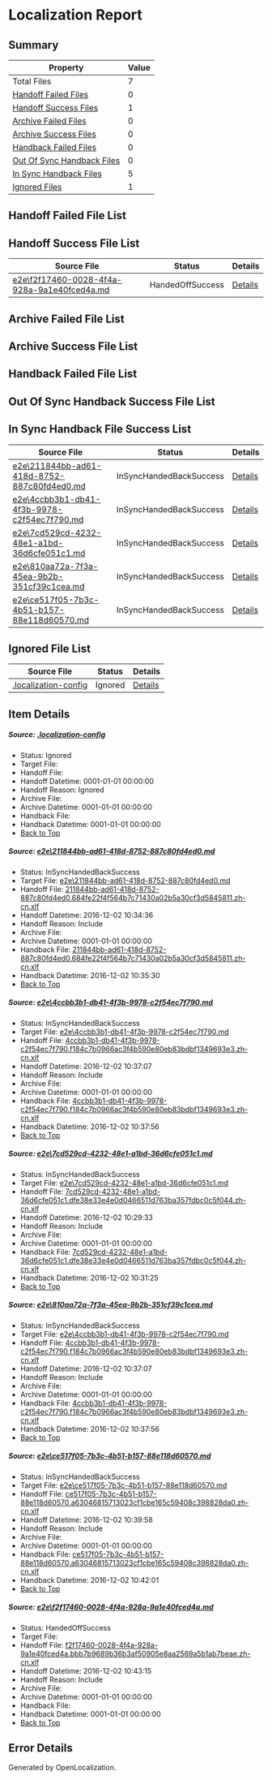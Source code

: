 # <a name='report-top'></a> Localization Report

## Summary
 Property | Value 
 -------- | ----- 
 Total Files | 7
[ Handoff Failed Files ](#handoff-failed-list)| 0
[ Handoff Success Files ](#handoff-success-list)| 1
[ Archive Failed Files ](#archive-failed-list)| 0
[ Archive Success Files ](#archive-success-list)| 0
[ Handback Failed Files ](#handback-failed-list)| 0
[ Out Of Sync Handback Files ](#outofsync-handback-success-list)| 0
[ In Sync Handback Files ](#insync-handback-success-list)| 5
[ Ignored Files ](#ignored-list)| 1

## <a name='handoff-failed-list'></a> Handoff Failed File List

## <a name='handoff-success-list'></a> Handoff Success File List
 Source File | Status | Details 
 ----------- | ------ | ------- 
 [e2e\f2f17460-0028-4f4a-928a-9a1e40fced4a.md](https://github.com/OpenLocalizationTestOrg/ol-test0/blob/7f8059f3f614496a4a3434f882a2af8a0181f916/e2e/f2f17460-0028-4f4a-928a-9a1e40fced4a.md) | HandedOffSuccess | [Details](#4ec6a7f28c0a4af1d49b6376801c0d99e3ec27386)

## <a name='archive-failed-list'></a> Archive Failed File List

## <a name='archive-success-list'></a> Archive Success File List

## <a name='handback-failed-list'></a> Handback Failed File List

## <a name='outofsync-handback-success-list'></a> Out Of Sync Handback Success File List

## <a name='insync-handback-success-list'></a> In Sync Handback File Success List
 Source File | Status | Details 
 ----------- | ------ | ------- 
 [e2e\211844bb-ad61-418d-8752-887c80fd4ed0.md](https://github.com/OpenLocalizationTestOrg/ol-test0/blob/4c9fd9b6523f0bcfbc0e5a3b5105b5ed335488c9/e2e/211844bb-ad61-418d-8752-887c80fd4ed0.md) | InSyncHandedBackSuccess | [Details](#890bc95193bf198b79848969840a4ff72db769f01)
 [e2e\4ccbb3b1-db41-4f3b-9978-c2f54ec7f790.md](https://github.com/OpenLocalizationTestOrg/ol-test0/blob/0832faf426b0db9dbfcfe2a984b4cddf61dcf4d4/e2e/4ccbb3b1-db41-4f3b-9978-c2f54ec7f790.md) | InSyncHandedBackSuccess | [Details](#0d027d7236ec3045de687e7d8ca4595ef2eb8ab62)
 [e2e\7cd529cd-4232-48e1-a1bd-36d6cfe051c1.md](https://github.com/OpenLocalizationTestOrg/ol-test0/blob/08e5e14c44e8d465396d0a192f62ab8c0fd638b2/e2e/7cd529cd-4232-48e1-a1bd-36d6cfe051c1.md) | InSyncHandedBackSuccess | [Details](#fd6f3575f462e75d1cf26aeeec19cc78a1cb901a3)
 [e2e\810aa72a-7f3a-45ea-9b2b-351cf39c1cea.md](https://github.com/OpenLocalizationTestOrg/ol-test0/blob/7f8059f3f614496a4a3434f882a2af8a0181f916/e2e/810aa72a-7f3a-45ea-9b2b-351cf39c1cea.md) | InSyncHandedBackSuccess | [Details](#0d027d7236ec3045de687e7d8ca4595ef2eb8ab64)
 [e2e\ce517f05-7b3c-4b51-b157-88e118d60570.md](https://github.com/OpenLocalizationTestOrg/ol-test0/blob/e4da2b8d76caa7ef9f3ee7524b68aaf80c2e0ab8/e2e/ce517f05-7b3c-4b51-b157-88e118d60570.md) | InSyncHandedBackSuccess | [Details](#734d491214d66ebbbfd7c71c7d59be8c52dd9ec95)

## <a name='ignored-list'></a> Ignored File List
 Source File | Status | Details 
 ----------- | ------ | ------- 
 [.localization-config](https://github.com/OpenLocalizationTestOrg/ol-test0/blob/7f8059f3f614496a4a3434f882a2af8a0181f916/.localization-config) | Ignored | [Details](#c268a05ecaa7ec85942ed632c29928ee5bd6da8d0)

## Item Details
##### <a name='c268a05ecaa7ec85942ed632c29928ee5bd6da8d0'></a> Source: [.localization-config](https://github.com/OpenLocalizationTestOrg/ol-test0/blob/7f8059f3f614496a4a3434f882a2af8a0181f916/.localization-config)
* Status: Ignored
* Target File: 
* Handoff File: 
* Handoff Datetime: 0001-01-01 00:00:00
* Handoff Reason: Ignored
* Archive File: 
* Archive Datetime: 0001-01-01 00:00:00
* Handback File: 
* Handback Datetime: 0001-01-01 00:00:00
* [Back to Top](#report-top)

##### <a name='890bc95193bf198b79848969840a4ff72db769f01'></a> Source: [e2e\211844bb-ad61-418d-8752-887c80fd4ed0.md](https://github.com/OpenLocalizationTestOrg/ol-test0/blob/4c9fd9b6523f0bcfbc0e5a3b5105b5ed335488c9/e2e/211844bb-ad61-418d-8752-887c80fd4ed0.md)
* Status: InSyncHandedBackSuccess
* Target File: [e2e\211844bb-ad61-418d-8752-887c80fd4ed0.md](https://github.com/OpenLocalizationTestOrg/ol-test0-zhcn/blob/aad1fdb421ebeb8654b4631bde450e3463357e40/e2e/211844bb-ad61-418d-8752-887c80fd4ed0.md)
* Handoff File: [211844bb-ad61-418d-8752-887c80fd4ed0.684fe22f4f564b7c71430a02b5a30cf3d5845811.zh-cn.xlf](https://github.com/OpenLocalizationTestOrg/ol-test0-handoff/blob/4f2055bfdd012b431e880cf61e0d3ac4362b4c06/ol-handoff/OpenLocalizationTestOrg/ol-test0-zhcn/shujia/ht/211844bb-ad61-418d-8752-887c80fd4ed0.684fe22f4f564b7c71430a02b5a30cf3d5845811.zh-cn.xlf)
* Handoff Datetime: 2016-12-02 10:34:36
* Handoff Reason: Include
* Archive File: 
* Archive Datetime: 0001-01-01 00:00:00
* Handback File: [211844bb-ad61-418d-8752-887c80fd4ed0.684fe22f4f564b7c71430a02b5a30cf3d5845811.zh-cn.xlf](https://github.com/OpenLocalizationTestOrg/ol-test0-handback/blob/7d97cc4de7c43abe2de3f5ff1e17cd07baf03c30/ol-handback/OpenLocalizationTestOrg/ol-test0-zhcn/shujia/ht/211844bb-ad61-418d-8752-887c80fd4ed0.684fe22f4f564b7c71430a02b5a30cf3d5845811.zh-cn.xlf)
* Handback Datetime: 2016-12-02 10:35:30
* [Back to Top](#report-top)

##### <a name='0d027d7236ec3045de687e7d8ca4595ef2eb8ab62'></a> Source: [e2e\4ccbb3b1-db41-4f3b-9978-c2f54ec7f790.md](https://github.com/OpenLocalizationTestOrg/ol-test0/blob/0832faf426b0db9dbfcfe2a984b4cddf61dcf4d4/e2e/4ccbb3b1-db41-4f3b-9978-c2f54ec7f790.md)
* Status: InSyncHandedBackSuccess
* Target File: [e2e\4ccbb3b1-db41-4f3b-9978-c2f54ec7f790.md](https://github.com/OpenLocalizationTestOrg/ol-test0-zhcn/blob/4be277f8a2ec0c8b7ce45053c8f4ec14cc9d6f7a/e2e/4ccbb3b1-db41-4f3b-9978-c2f54ec7f790.md)
* Handoff File: [4ccbb3b1-db41-4f3b-9978-c2f54ec7f790.f184c7b0966ac3f4b590e80eb83bdbf1349693e3.zh-cn.xlf](https://github.com/OpenLocalizationTestOrg/ol-test0-handoff/blob/7ed9abda26c34a9ec891c7504a291ced2cd46562/ol-handoff/OpenLocalizationTestOrg/ol-test0-zhcn/shujia/ht/4ccbb3b1-db41-4f3b-9978-c2f54ec7f790.f184c7b0966ac3f4b590e80eb83bdbf1349693e3.zh-cn.xlf)
* Handoff Datetime: 2016-12-02 10:37:07
* Handoff Reason: Include
* Archive File: 
* Archive Datetime: 0001-01-01 00:00:00
* Handback File: [4ccbb3b1-db41-4f3b-9978-c2f54ec7f790.f184c7b0966ac3f4b590e80eb83bdbf1349693e3.zh-cn.xlf](https://github.com/OpenLocalizationTestOrg/ol-test0-handback/blob/4dedaf3c3c99ccd4d2caa8247ae06d12731f6da0/ol-handback/OpenLocalizationTestOrg/ol-test0-zhcn/shujia/ht/4ccbb3b1-db41-4f3b-9978-c2f54ec7f790.f184c7b0966ac3f4b590e80eb83bdbf1349693e3.zh-cn.xlf)
* Handback Datetime: 2016-12-02 10:37:56
* [Back to Top](#report-top)

##### <a name='fd6f3575f462e75d1cf26aeeec19cc78a1cb901a3'></a> Source: [e2e\7cd529cd-4232-48e1-a1bd-36d6cfe051c1.md](https://github.com/OpenLocalizationTestOrg/ol-test0/blob/08e5e14c44e8d465396d0a192f62ab8c0fd638b2/e2e/7cd529cd-4232-48e1-a1bd-36d6cfe051c1.md)
* Status: InSyncHandedBackSuccess
* Target File: [e2e\7cd529cd-4232-48e1-a1bd-36d6cfe051c1.md](https://github.com/OpenLocalizationTestOrg/ol-test0-zhcn/blob/b0eb15e9cf426ac539fecca7ed2b40f1c7698108/e2e/7cd529cd-4232-48e1-a1bd-36d6cfe051c1.md)
* Handoff File: [7cd529cd-4232-48e1-a1bd-36d6cfe051c1.dfe38e33e4e0d0466511d763ba357fdbc0c5f044.zh-cn.xlf](https://github.com/OpenLocalizationTestOrg/ol-test0-handoff/blob/f2753a461e07ffe1444c8f26dd820369c2f0f591/ol-handoff/OpenLocalizationTestOrg/ol-test0-zhcn/shujia/ht/7cd529cd-4232-48e1-a1bd-36d6cfe051c1.dfe38e33e4e0d0466511d763ba357fdbc0c5f044.zh-cn.xlf)
* Handoff Datetime: 2016-12-02 10:29:33
* Handoff Reason: Include
* Archive File: 
* Archive Datetime: 0001-01-01 00:00:00
* Handback File: [7cd529cd-4232-48e1-a1bd-36d6cfe051c1.dfe38e33e4e0d0466511d763ba357fdbc0c5f044.zh-cn.xlf](https://github.com/OpenLocalizationTestOrg/ol-test0-handback/blob/72552daad07a8e92718ce93f36c38262961db11b/ol-handback/OpenLocalizationTestOrg/ol-test0-zhcn/shujia/ht/7cd529cd-4232-48e1-a1bd-36d6cfe051c1.dfe38e33e4e0d0466511d763ba357fdbc0c5f044.zh-cn.xlf)
* Handback Datetime: 2016-12-02 10:31:25
* [Back to Top](#report-top)

##### <a name='0d027d7236ec3045de687e7d8ca4595ef2eb8ab64'></a> Source: [e2e\810aa72a-7f3a-45ea-9b2b-351cf39c1cea.md](https://github.com/OpenLocalizationTestOrg/ol-test0/blob/7f8059f3f614496a4a3434f882a2af8a0181f916/e2e/810aa72a-7f3a-45ea-9b2b-351cf39c1cea.md)
* Status: InSyncHandedBackSuccess
* Target File: [e2e\4ccbb3b1-db41-4f3b-9978-c2f54ec7f790.md](https://github.com/OpenLocalizationTestOrg/ol-test0-zhcn/blob/4be277f8a2ec0c8b7ce45053c8f4ec14cc9d6f7a/e2e/4ccbb3b1-db41-4f3b-9978-c2f54ec7f790.md)
* Handoff File: [4ccbb3b1-db41-4f3b-9978-c2f54ec7f790.f184c7b0966ac3f4b590e80eb83bdbf1349693e3.zh-cn.xlf](https://github.com/OpenLocalizationTestOrg/ol-test0-handoff/blob/7ed9abda26c34a9ec891c7504a291ced2cd46562/ol-handoff/OpenLocalizationTestOrg/ol-test0-zhcn/shujia/ht/4ccbb3b1-db41-4f3b-9978-c2f54ec7f790.f184c7b0966ac3f4b590e80eb83bdbf1349693e3.zh-cn.xlf)
* Handoff Datetime: 2016-12-02 10:37:07
* Handoff Reason: Include
* Archive File: 
* Archive Datetime: 0001-01-01 00:00:00
* Handback File: [4ccbb3b1-db41-4f3b-9978-c2f54ec7f790.f184c7b0966ac3f4b590e80eb83bdbf1349693e3.zh-cn.xlf](https://github.com/OpenLocalizationTestOrg/ol-test0-handback/blob/4dedaf3c3c99ccd4d2caa8247ae06d12731f6da0/ol-handback/OpenLocalizationTestOrg/ol-test0-zhcn/shujia/ht/4ccbb3b1-db41-4f3b-9978-c2f54ec7f790.f184c7b0966ac3f4b590e80eb83bdbf1349693e3.zh-cn.xlf)
* Handback Datetime: 2016-12-02 10:37:56
* [Back to Top](#report-top)

##### <a name='734d491214d66ebbbfd7c71c7d59be8c52dd9ec95'></a> Source: [e2e\ce517f05-7b3c-4b51-b157-88e118d60570.md](https://github.com/OpenLocalizationTestOrg/ol-test0/blob/e4da2b8d76caa7ef9f3ee7524b68aaf80c2e0ab8/e2e/ce517f05-7b3c-4b51-b157-88e118d60570.md)
* Status: InSyncHandedBackSuccess
* Target File: [e2e\ce517f05-7b3c-4b51-b157-88e118d60570.md](https://github.com/OpenLocalizationTestOrg/ol-test0-zhcn/blob/c836be5468ed636655de7c82e306aafc3eff3d97/e2e/ce517f05-7b3c-4b51-b157-88e118d60570.md)
* Handoff File: [ce517f05-7b3c-4b51-b157-88e118d60570.a63046815713023cf1cbe165c59408c398828da0.zh-cn.xlf](https://github.com/OpenLocalizationTestOrg/ol-test0-handoff/blob/2f89decb86512761204e9bf585fa26e6bad6aeba/ol-handoff/OpenLocalizationTestOrg/ol-test0-zhcn/shujia/ht/ce517f05-7b3c-4b51-b157-88e118d60570.a63046815713023cf1cbe165c59408c398828da0.zh-cn.xlf)
* Handoff Datetime: 2016-12-02 10:39:58
* Handoff Reason: Include
* Archive File: 
* Archive Datetime: 0001-01-01 00:00:00
* Handback File: [ce517f05-7b3c-4b51-b157-88e118d60570.a63046815713023cf1cbe165c59408c398828da0.zh-cn.xlf](https://github.com/OpenLocalizationTestOrg/ol-test0-handback/blob/b77b504b77fe904c88f2d6a126e0357af11f193d/ol-handback/OpenLocalizationTestOrg/ol-test0-zhcn/shujia/ht/ce517f05-7b3c-4b51-b157-88e118d60570.a63046815713023cf1cbe165c59408c398828da0.zh-cn.xlf)
* Handback Datetime: 2016-12-02 10:42:01
* [Back to Top](#report-top)

##### <a name='4ec6a7f28c0a4af1d49b6376801c0d99e3ec27386'></a> Source: [e2e\f2f17460-0028-4f4a-928a-9a1e40fced4a.md](https://github.com/OpenLocalizationTestOrg/ol-test0/blob/7f8059f3f614496a4a3434f882a2af8a0181f916/e2e/f2f17460-0028-4f4a-928a-9a1e40fced4a.md)
* Status: HandedOffSuccess
* Target File: 
* Handoff File: [f2f17460-0028-4f4a-928a-9a1e40fced4a.bbb7b9689b36b3af50905e8aa2569a5b1ab7beae.zh-cn.xlf](https://github.com/OpenLocalizationTestOrg/ol-test0-handoff/blob/6f3a462e1fb5b88c856053e6e1c43ec324a8bdfc/ol-handoff/OpenLocalizationTestOrg/ol-test0-zhcn/shujia/ht/f2f17460-0028-4f4a-928a-9a1e40fced4a.bbb7b9689b36b3af50905e8aa2569a5b1ab7beae.zh-cn.xlf)
* Handoff Datetime: 2016-12-02 10:43:15
* Handoff Reason: Include
* Archive File: 
* Archive Datetime: 0001-01-01 00:00:00
* Handback File: 
* Handback Datetime: 0001-01-01 00:00:00
* [Back to Top](#report-top)


## Error Details

Generated by OpenLocalization.
